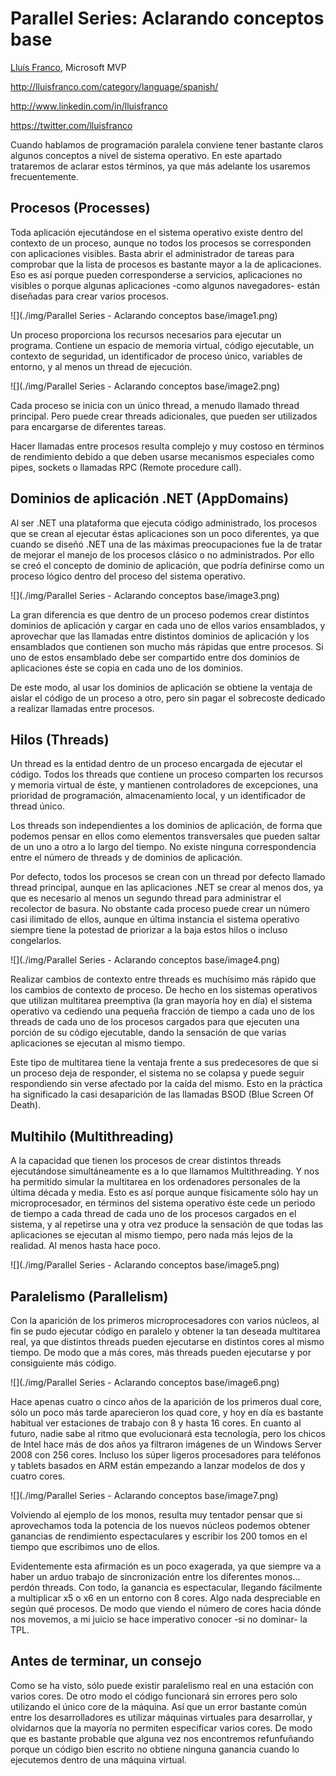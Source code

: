 
<properties
	pageTitle="Parallel Series: Aclarando conceptos base"
	description="Parallel Series: Aclarando conceptos base"
	services="net-dev"
	documentationCenter=""
	authors="andygonusa"
	manager=""
	editor="andygonusa"/>

<tags
	ms.service="net-dev"
	ms.workload="CS"
	ms.tgt_pltfrm="na"
	ms.devlang="na"
	ms.topic="how-to-article"
	ms.date="05/17/2016"
	ms.author="andygonusa"/>

# Parallel Series: Aclarando conceptos base


[Lluís Franco](http://lluisfranco.com/about/), Microsoft MVP

http://lluisfranco.com/category/language/spanish/

http://www.linkedin.com/in/lluisfranco

https://twitter.com/lluisfranco

Cuando hablamos de programación paralela conviene tener bastante claros
algunos conceptos a nivel de sistema operativo. En este apartado
trataremos de aclarar estos términos, ya que más adelante los usaremos
frecuentemente.

Procesos (Processes)
--------------------

Toda aplicación ejecutándose en el sistema operativo existe dentro del
contexto de un proceso, aunque no todos los procesos se corresponden con
aplicaciones visibles. Basta abrir el administrador de tareas para
comprobar que la lista de procesos es bastante mayor a la de
aplicaciones. Eso es así porque pueden corresponderse a servicios,
aplicaciones no visibles o porque algunas aplicaciones -como algunos
navegadores- están diseñadas para crear varios procesos.

![](./img/Parallel Series - Aclarando conceptos base/image1.png)

Un proceso proporciona los recursos necesarios para ejecutar un
programa. Contiene un espacio de memoria virtual, código ejecutable, un
contexto de seguridad, un identificador de proceso único, variables de
entorno, y al menos un thread de ejecución.

![](./img/Parallel Series - Aclarando conceptos base/image2.png)

Cada proceso se inicia con un único thread, a menudo llamado thread
principal. Pero puede crear threads adicionales, que pueden ser
utilizados para encargarse de diferentes tareas.

Hacer llamadas entre procesos resulta complejo y muy costoso en términos
de rendimiento debido a que deben usarse mecanismos especiales como
pipes, sockets o llamadas RPC (Remote procedure call).

Dominios de aplicación .NET (AppDomains)
----------------------------------------

Al ser .NET una plataforma que ejecuta código administrado, los procesos
que se crean al ejecutar éstas aplicaciones son un poco diferentes, ya
que cuando se diseñó .NET una de las máximas preocupaciones fue la de
tratar de mejorar el manejo de los procesos clásico o no administrados.
Por ello se creó el concepto de dominio de aplicación, que podría
definirse como un proceso lógico dentro del proceso del sistema
operativo.

![](./img/Parallel Series - Aclarando conceptos base/image3.png)
    

La gran diferencia es que dentro de un proceso podemos crear distintos
dominios de aplicación y cargar en cada uno de ellos varios ensamblados,
y aprovechar que las llamadas entre distintos dominios de aplicación y
los ensamblados que contienen son mucho más rápidas que entre procesos.
Si uno de estos ensamblado debe ser compartido entre dos dominios de
aplicaciones éste se copia en cada uno de los dominios.

De este modo, al usar los dominios de aplicación se obtiene la ventaja
de aislar el código de un proceso a otro, pero sin pagar el sobrecoste
dedicado a realizar llamadas entre procesos.

Hilos (Threads)
---------------

Un thread es la entidad dentro de un proceso encargada de ejecutar el
código. Todos los threads que contiene un proceso comparten los recursos
y memoria virtual de éste, y mantienen controladores de excepciones, una
prioridad de programación, almacenamiento local, y un identificador de
thread único.

Los threads son independientes a los dominios de aplicación, de forma
que podemos pensar en ellos como elementos transversales que pueden
saltar de un uno a otro a lo largo del tiempo. No existe ninguna
correspondencia entre el número de threads y de dominios de aplicación.

Por defecto, todos los procesos se crean con un thread por defecto
llamado thread principal, aunque en las aplicaciones .NET se crear al
menos dos, ya que es necesario al menos un segundo thread para
administrar el recolector de basura. No obstante cada proceso puede
crear un número casi ilimitado de ellos, aunque en última instancia el
sistema operativo siempre tiene la potestad de priorizar a la baja estos
hilos o incluso congelarlos.

![](./img/Parallel Series - Aclarando conceptos base/image4.png)
    

Realizar cambios de contexto entre threads es muchísimo más rápido que
los cambios de contexto de proceso. De hecho en los sistemas operativos
que utilizan multitarea preemptiva (la gran mayoría hoy en día) el
sistema operativo va cediendo una pequeña fracción de tiempo a cada uno
de los threads de cada uno de los procesos cargados para que ejecuten
una porción de su código ejecutable, dando la sensación de que varias
aplicaciones se ejecutan al mismo tiempo.

Este tipo de multitarea tiene la ventaja frente a sus predecesores de
que si un proceso deja de responder, el sistema no se colapsa y puede
seguir respondiendo sin verse afectado por la caída del mismo. Esto en
la práctica ha significado la casi desaparición de las llamadas BSOD
(Blue Screen Of Death).

Multihilo (Multithreading)
--------------------------

A la capacidad que tienen los procesos de crear distintos threads
ejecutándose simultáneamente es a lo que llamamos Multithreading. Y nos
ha permitido simular la multitarea en los ordenadores personales de la
última década y media. Esto es así porque aunque físicamente sólo hay un
microprocesador, en términos del sistema operativo éste cede un periodo
de tiempo a cada thread de cada uno de los procesos cargados en el
sistema, y al repetirse una y otra vez produce la sensación de que todas
las aplicaciones se ejecutan al mismo tiempo, pero nada más lejos de la
realidad. Al menos hasta hace poco.

![](./img/Parallel Series - Aclarando conceptos base/image5.png)
    

Paralelismo (Parallelism)
-------------------------

Con la aparición de los primeros microprocesadores con varios núcleos,
al fin se pudo ejecutar código en paralelo y obtener la tan deseada
multitarea real, ya que distintos threads pueden ejecutarse en distintos
cores al mismo tiempo. De modo que a más cores, más threads pueden
ejecutarse y por consiguiente más código.

![](./img/Parallel Series - Aclarando conceptos base/image6.png)
    

Hace apenas cuatro o cinco años de la aparición de los primeros dual
core, sólo un poco más tarde aparecieron los quad core, y hoy en día es
bastante habitual ver estaciones de trabajo con 8 y hasta 16 cores. En
cuanto al futuro, nadie sabe al ritmo que evolucionará esta tecnología,
pero los chicos de Intel hace más de dos años ya filtraron imágenes de
un Windows Server 2008 con 256 cores. Incluso los súper ligeros
procesadores para teléfonos y tablets basados en ARM están empezando a
lanzar modelos de dos y cuatro cores.

![](./img/Parallel Series - Aclarando conceptos base/image7.png)
    

Volviendo al ejemplo de los monos, resulta muy tentador pensar que si
aprovechamos toda la potencia de los nuevos núcleos podemos obtener
ganancias de rendimiento espectaculares y escribir los 200 tomos en el
tiempo que escribimos uno de ellos.

Evidentemente esta afirmación es un poco exagerada, ya que siempre va a
haber un arduo trabajo de sincronización entre los diferentes monos…
perdón threads. Con todo, la ganancia es espectacular, llegando
fácilmente a multiplicar x5 o x6 en un entorno con 8 cores. Algo nada
despreciable en según qué procesos. De modo que viendo el número de
cores hacia dónde nos movemos, a mi juicio se hace imperativo conocer
-si no dominar- la TPL.

Antes de terminar, un consejo
-----------------------------

Como se ha visto, sólo puede existir paralelismo real en una estación
con varios cores. De otro modo el código funcionará sin errores pero
solo utilizando el único core de la máquina. Así que un error bastante
común entre los desarrolladores es utilizar máquinas virtuales para
desarrollar, y olvidarnos que la mayoría no permiten especificar varios
cores. De modo que es bastante probable que alguna vez nos encontremos
refunfuñando porque un código bien escrito no obtiene ninguna ganancia
cuando lo ejecutemos dentro de una máquina virtual.
